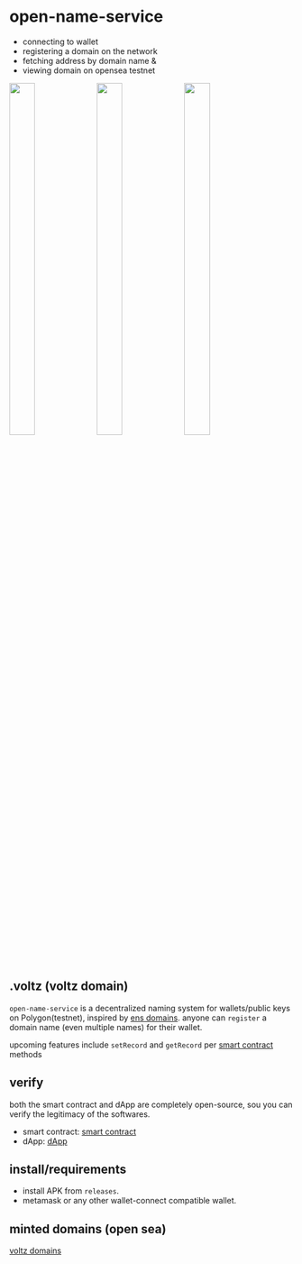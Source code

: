# open-name-service
- connecting to wallet
- registering a domain on the network 
- fetching address by domain name &
- viewing domain on opensea testnet

<img src=https://user-images.githubusercontent.com/45709308/193669739-5df54392-736d-4d1e-b693-08afc9bf8bc8.gif height=40% width=30%>  <img src=https://user-images.githubusercontent.com/45709308/193669777-163078d4-6f0b-43f6-a94b-6e5ae207972c.gif height=40% width=30%>  <img src=https://user-images.githubusercontent.com/45709308/193669669-8c3f4120-b0d2-42b3-825b-b4657bee88e1.gif height=40% width=30%>
## .voltz (voltz domain)
`open-name-service` is a decentralized naming system for wallets/public keys on Polygon(testnet), inspired by [ens domains](https://ens.domains/).
anyone can `register` a domain name (even multiple names) for their wallet. 

upcoming features include `setRecord` and `getRecord` per [smart contract](https://github.com/viktorvoltz/mynameservice) methods

## verify
both the smart contract and dApp are completely open-source, sou you can verify the legitimacy of the softwares.
- smart contract: [smart contract](https://github.com/viktorvoltz/mynameservice)
- dApp: [dApp](https://github.com/viktorvoltz/open-name-service)

## install/requirements
- install APK from `releases`.
- metamask or any other wallet-connect compatible wallet.

## minted domains (open sea)
[voltz domains](https://testnets.opensea.io/collection/voltz-domains)

